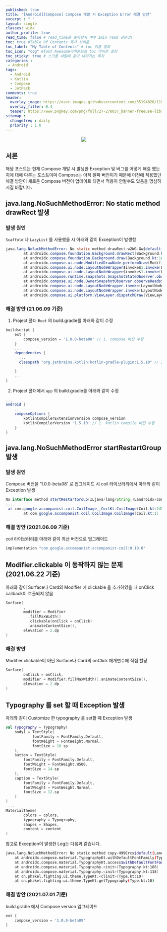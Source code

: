 ```yaml
---
published: true
title: "[Android][Compose] Compose 개발 시 Exception Error 해결 방안"	
excerpt : " "	
layout: single	
classes: wide
author_profile: true	
read_time: false # read_time을 출력할지 여부 1min read 같은것!	
toc: true #Table Of Contents 목차 보여줌	
toc_label: "My Table of Contents" # toc 이름 정의	
toc_icon: "cog" #font Awesome아이콘으로 toc 아이콘 설정	
toc_sticky: true # 스크롤 내릴때 같이 내려가는 목차	
categories :	
 - Android	
tags: 	
  - Android
  - Kotlin
  - Compose
  - JetPack
comments: true	
header:
  overlay_image: https://user-images.githubusercontent.com/35194820/119770376-18f76c80-bef7-11eb-8b3e-abca9300d1c1.gif
  overlay_filter: 0.4
  teaser: https://www.pngkey.com/png/full/27-278037_banner-freeuse-library-android-transparent-app-android-development.png
sitemap :	
  changefreq : daily	
  priority : 1.0	
---
```


<div align="center">
<img src="https://user-images.githubusercontent.com/35194820/120804010-1fcd5180-c57f-11eb-9863-f632f74bbf86.jpg">
</div>

## 서론

해당 포스트는 현재 Compose 개발 시 발생한 Exception 및 버그를 어떻게 해결 했는 지에 대해 다루는 포스트이며 Compose는 아직 알파 버전이기 때문에 이전에 적용했던 해결 방안이 새로운 Compose 버전이 업데이트 되면서 적용이 안될수도 있음을 명심하시길 바랍니다.

## java.lang.NoSuchMethodError: No static method drawRect 발생

### 발생 원인

`Scaffold` 나 `LazyList` 를 사용했을 시 아래와 같이 Exception이 발생함

~~~java
java.lang.NoSuchMethodError: No static method drawRect-w2WG-Gw$default(Landroidx/compose/ui/graphics/drawscope/DrawScope;JJJFLandroidx/compose/ui/graphics/drawscope/DrawStyle;Landroidx/compose/ui/graphics/ColorFilter;Landroidx/compose/ui/graphics/BlendMode;ILjava/lang/Object;)V in class Landroidx/compose/ui/graphics/drawscope/DrawScope$DefaultImpls; or its super classes (declaration of 'androidx.compose.ui.graphics.drawscope.DrawScope$DefaultImpls' appears in /data/app/com.example.listsample-PfSvYy5TEHC73HGmesZBpQ==/base.apk)
        at androidx.compose.foundation.Background.drawRect(Background.kt:111)
        at androidx.compose.foundation.Background.draw(Background.kt:103)
        at androidx.compose.ui.node.ModifiedDrawNode.performDraw(ModifiedDrawNode.kt:102)
        at androidx.compose.ui.node.LayoutNodeWrapper$invoke$1.invoke(LayoutNodeWrapper.kt:260)
        at androidx.compose.ui.node.LayoutNodeWrapper$invoke$1.invoke(LayoutNodeWrapper.kt:259)
        at androidx.compose.runtime.snapshots.SnapshotStateObserver.observeReads(SnapshotStateObserver.kt:121)
        at androidx.compose.ui.node.OwnerSnapshotObserver.observeReads$ui_release(OwnerSnapshotObserver.kt:75)
        at androidx.compose.ui.node.LayoutNodeWrapper.invoke(LayoutNodeWrapper.kt:259)
        at androidx.compose.ui.node.LayoutNodeWrapper.invoke(LayoutNodeWrapper.kt:53)
        at androidx.compose.ui.platform.ViewLayer.dispatchDraw(ViewLayer.android.kt:240)
~~~

### 해결 방안 (21.06.09 기준)

1. Project 폴더 `Root` 의 build.gradle를 아래와 같이 수정

~~~gradle
buildscript {
    ext {
        compose_version = '1.0.0-beta08' // 1. compose 버전 수정
    }
    ...
    dependencies {
      ...
      classpath "org.jetbrains.kotlin:kotlin-gradle-plugin:1.5.10" // 2. Kotin plugin 버전 수정

    }
    ...
}
~~~

2. Project 폴더에서 `app` 의 build.gradle를 아래와 같이 수정

~~~gradle
...
android {
    ...
    composeOptions {
        kotlinCompilerExtensionVersion compose_version
        kotlinCompilerVersion '1.5.10' // 1. kotlin compile 버전 수정
    }
}
~~~

## java.lang.NoSuchMethodError startRestartGroup 발생

### 발생 원인

Compose 버전을 '1.0.0-beta08' 로 업그레이드 시 coil 라이브러리에서 아래와 같이 Exception 발생

~~~java
No interface method startRestartGroup(ILjava/lang/String;)Landroidx/compose/runtime/Composer; in class Landroidx/compose/runtime/Composer; or its super classes (declaration of 'androidx.compose.runtime.Composer' 
....
 at com.google.accompanist.coil.CoilImage__CoilKt.CoilImage(Coil.kt:245)
        at com.google.accompanist.coil.CoilImage.CoilImage(Coil.kt:1)
~~~

### 해결 방안 (2021.06.09 기준)

coil 라이브러리를 아래와 같이 최선 버전으로 업그레이드

~~~java
implementation "com.google.accompanist:accompanist-coil:0.10.0"
~~~

## Modifier.clickable 이 동작하지 않는 문제 (2021.06.22 기준)

아래와 같이 Surface나 Card의 Modifier 에 clickable 을 추가하였을 때 onClick callback이 호출되지 않음

~~~kotlin
Surface(
        ,
        modifier = Modifier
          .fillMaxWidth()
          .clickable(onClick = onClick)
          .animateContentSize(),
        elevation = 2.dp
)
~~~

### 해결 방안 

Modifier.clickable이 아닌 Surface나 Card의 onClick 매개변수에 직접 할당

~~~kotlin
Surface(
        onClick = onClick,
        modifier = Modifier.fillMaxWidth().animateContentSize(),
        elevation = 2.dp
)
~~~

## Typography 를 set 할 때 Exception 발생

아래와 같이 Customize 한 typography 를 set할 때 Exception 발생

~~~kotlin
val Typography = Typography(
    body1 = TextStyle(
            fontFamily = FontFamily.Default,
            fontWeight = FontWeight.Normal,
            fontSize = 16.sp
    ),
    button = TextStyle(
        fontFamily = FontFamily.Default,
        fontWeight = FontWeight.W500,
        fontSize = 14.sp
    ),
    caption = TextStyle(
        fontFamily = FontFamily.Default,
        fontWeight = FontWeight.Normal,
        fontSize = 12.sp
    )
)
 ...
MaterialTheme(
        colors = colors,
        typography = Typography,
        shapes = Shapes,
        content = content
)
~~~

참고로 Exception이 발생한 Log는 다음과 같습니다.

~~~bash
java.lang.NoSuchMethodError: No static method copy-H99Ercs$default(Landroidx/compose/ui/text/TextStyle;JJLandroidx/compose/ui/text/font/FontWeight;Landroidx/compose/ui/text/font/FontStyle;Landroidx/compose/ui/text/font/FontSynthesis;Landroidx/compose/ui/text/font/FontFamily;Ljava/lang/String;JLandroidx/compose/ui/text/style/BaselineShift;Landroidx/compose/ui/text/style/TextGeometricTransform;Landroidx/compose/ui/text/intl/LocaleList;JLandroidx/compose/ui/text/style/TextDecoration;Landroidx/compose/ui/graphics/Shadow;Landroidx/compose/ui/text/style/TextAlign;Landroidx/compose/ui/text/style/TextDirection;JLandroidx/compose/ui/text/style/TextIndent;ILjava/lang/Object;)Landroidx/compose/ui/text/TextStyle; in class Landroidx/compose/ui/text/TextStyle; or its super classes (declaration of 'androidx.compose.ui.text.TextStyle' appears in /data/app/~~dzGPwRcTH3NcPitRFMz-4g==/cn.phakel.fighting-5iN5DgNNOwwUjTIkZ-2A6Q==/base.apk)
    at androidx.compose.material.TypographyKt.withDefaultFontFamily(Typography.kt:284)
    at androidx.compose.material.TypographyKt.access$withDefaultFontFamily(Typography.kt:1)
    at androidx.compose.material.Typography.<init>(Typography.kt:186)
    at androidx.compose.material.Typography.<init>(Typography.kt:118)
    at cn.phakel.fighting.ui.theme.TypeKt.<clinit>(Type.kt:10)
    at cn.phakel.fighting.ui.theme.TypeKt.getTypography(Type.kt:10)
~~~

### 해결 방안 (2021.07.01 기준)

build.gradle 에서 Compose version 업그레이드

~~~gradle
ext {
    compose_version = '1.0.0-beta09'
}
~~~